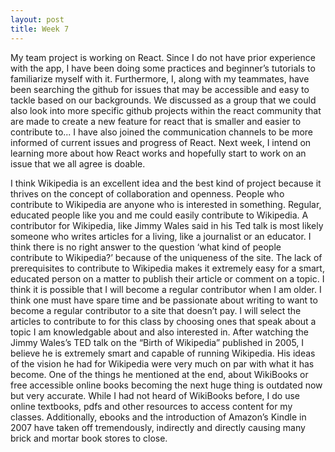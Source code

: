 ```yaml
---
layout: post
title: Week 7
---
```


My team project is working on React. Since I do not have prior experience with the app, I have been doing some practices and beginner’s tutorials to familiarize myself with it. Furthermore, I, along with my teammates, have been searching the github for issues that may be accessible and easy to tackle based on our backgrounds. We discussed as a group that we could also look into more specific github projects within the react community that are made to create a new feature for react that is smaller and easier to contribute to...
I have also joined the communication channels to be more informed of current issues and progress of React. Next week, I intend on learning more about how React works and hopefully start to work on an issue that we all agree is doable.

I think Wikipedia is an excellent idea and the best kind of project because it thrives on the concept of collaboration and openness. People who contribute to Wikipedia are anyone who is interested in something. Regular, educated people like you and me could easily contribute to Wikipedia. A contributor for Wikipedia, like Jimmy Wales said in his Ted talk is most likely someone who writes articles for a living, like a journalist or an educator. I think there is no right answer to the question ‘what kind of people contribute to Wikipedia?’ because of the uniqueness of the site. The lack of prerequisites to contribute to Wikipedia makes it extremely easy for a smart, educated person on a matter to publish their article or comment on a topic. I think it is possible that I will become a regular contributor when I am older. I think one must have spare time and be passionate about writing to want to become a regular contributor to a site that doesn’t pay. I will select the articles to contribute to for this class by choosing ones that speak about a topic I am knowledgable about and also interested in.
After watching the Jimmy Wales’s TED talk on the “Birth of Wikipedia” published in 2005, I believe he is extremely smart and capable of running Wikipedia. His ideas of the vision he had for Wikipedia were very much on par with what it has become. One of the things he mentioned at the end, about WikiBooks or free accessible online books becoming the next huge thing is outdated now but very accurate. While I had not heard of WikiBooks before, I do use online textbooks, pdfs and other resources to access content for my classes. Additionally, ebooks and the introduction of Amazon’s Kindle in 2007 have taken off tremendously, indirectly and directly causing many brick and mortar book stores to close.
